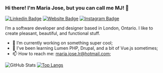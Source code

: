 ### Hi there! I'm Maria Jose, but you can call me MJ! 👋


[![Linkedin Badge](https://img.shields.io/badge/-LinkedIn-0A66C2?logo=linkedin&logoColor=white&style=flat)](https://www.linkedin.com/in/maria-jose-lr/)
[![Website Badge](https://img.shields.io/badge/-Portfolio-FF7139?logo=firefox&logoColor=white&style=flat)](http://mariajoselr.com/)
[![Instagram Badge](https://img.shields.io/badge/-Instagram-E4405F?logo=instagram&logoColor=white&style=flat)](https://www.instagram.com/mariajo.webp/)

I’m a software developer and designer based in London, Ontario. I like to create pleasant, beautiful, and functional stuff.

- 🔭 I’m currently working on something super cool;
- 🌱 I've been learning Lumen PHP, Drupal, and a bit of Vue.js sometimes;
- 📫 How to reach me: maria.jose.lr@hotmail.com;

![GitHub Stats](https://github-readme-stats.vercel.app/api?username=kiboumi&show_icons=true&theme=dark#gh-dark-mode-only) [![Top Langs](https://github-readme-stats.vercel.app/api/top-langs/?username=kiboumi&layout=compact&theme=dracula)](https://github.com/anuraghazra/github-readme-stats)

